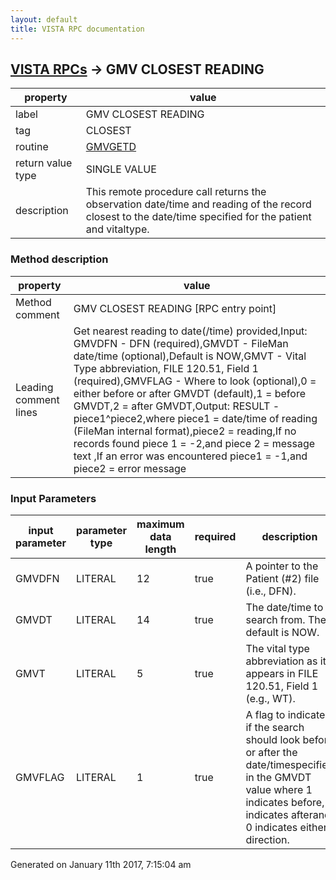 ```yaml
---
layout: default
title: VISTA RPC documentation
---
```




## [VISTA RPCs](TableOfContent.md) &#8594; GMV CLOSEST READING 

 property | value 
--- | --- 
 label | GMV CLOSEST READING
 tag | CLOSEST
 routine | [GMVGETD](http://code.osehra.org/dox/Routine_GMVGETD_source.html)
 return value type | SINGLE VALUE
 description | This remote procedure call returns the observation date/time and reading of the record closest to the date/time specified for the patient and vitaltype.


### Method description

 property | value 
--- | --- 
 Method comment | GMV CLOSEST READING [RPC entry point]
 Leading comment lines | Get nearest reading to date(/time) provided,Input:  GMVDFN - DFN (required),GMVDT - FileMan date/time (optional),Default is NOW,GMVT - Vital Type abbreviation, FILE 120.51, Field 1 (required),GMVFLAG - Where to look (optional),0 = either before or after GMVDT  (default),1 = before GMVDT,2 = after GMVDT,Output: RESULT - piece1^piece2,where piece1 = date/time of reading (FileMan internal format),piece2 = reading,If no records found piece 1 = -2,and piece 2 = message text                     ,If an error was encountered piece1 = -1,and piece2 = error message

### Input Parameters

| input parameter | parameter type | maximum data length | required | description | 
| --- | --- | --- | --- | --- | 
| GMVDFN | LITERAL | 12 | true | A pointer to the Patient (#2) file (i.e., DFN). | 
| GMVDT | LITERAL | 14 | true | The date/time to search from. The default is NOW. | 
| GMVT | LITERAL | 5 | true | The vital type abbreviation as it appears in FILE 120.51, Field 1 (e.g., WT). | 
| GMVFLAG | LITERAL | 1 | true | A flag to indicate if the search should look before or after the date/timespecified in the GMVDT value where 1 indicates before, 2 indicates afterand 0 indicates either direction. | 




 Generated on January 11th 2017, 7:15:04 am